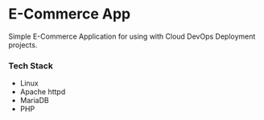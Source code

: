 # E-Commerce App
Simple E-Commerce Application for using with Cloud DevOps Deployment projects.

### Tech Stack
- Linux
- Apache httpd
- MariaDB
- PHP